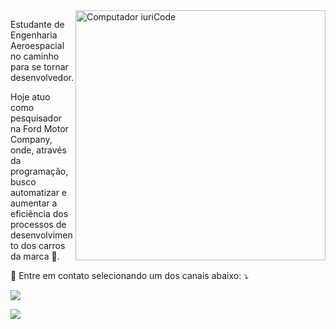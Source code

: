 <img src="https://raw.githubusercontent.com/MicaelliMedeiros/micaellimedeiros/master/image/computer-illustration.png" min-width="400px" max-width="400px" width="400px" align="right" alt="Computador iuriCode">

<p align="left"> 
  Estudante de Engenharia Aeroespacial no caminho para se tornar desenvolvedor.

Hoje atuo como pesquisador na Ford Motor Company, onde, através da programação, busco automatizar e aumentar a eficiência dos processos de desenvolvimento dos carros da marca :blue_car:.
</p>


<p align="left">
  💌 Entre em contato selecionando um dos canais abaixo: ⤵️
</p>

[<img src="https://img.shields.io/badge/-Linkedin-0e76a8?style=flat-square&logo=Linkedin&logoColor=white&link">](https://www.linkedin.com/in/jo%C3%A3o-gabriel-dal-forno/)
  
[<img src="https://img.shields.io/badge/-Gmail-FF0000?style=flat-square&labelColor=FF0000&logo=gmail&logoColor=white&link">](joao.dal@acad.ufsm.br)


